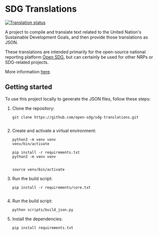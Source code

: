 # SDG Translations

<a href="https://hosted.weblate.org/engage/sdg-translations/">
<img src="https://hosted.weblate.org/widgets/sdg-translations/-/open-graph.png" alt="Translation status" />
</a>

A project to compile and translate text related to the United Nation's
  Sustainable Development Goals, and then provide those translations as JSON.





These translations are intended primarily for the open-source national reporting platform [Open SDG](https://github.com/open-sdg/open-sdg), but can certainly be used for other NRPs or SDG-related projects.

More information [here](https://open-sdg.org/sdg-translations/).

## Getting started

To use this project locally to generate the JSON files, follow these steps:

1. Clone the repository:
   ```shell
   git clone https://github.com/open-sdg/sdg-translations.git


   ```

2. Create and activate a virtual environment:
   ```shell
   python3 -m venv venv
   venv/bin/activate
   ```



   ```shell
   pip install -r requirements.txt
   python3 -m venv venv


   source venv/bin/activate
   ```

3. Run the build script:

   ```shell
   pip install -r requirements/core.txt


   ```

4. Run the build script:

   ```shell
   python scripts/build_json.py
   ```

4. Install the dependencies:
   ```shell
   pip install requirements.txt
   ```
